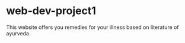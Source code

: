 # web-dev-project1
This website offers you remedies for your illness based on literature of ayurveda.
